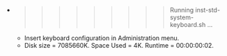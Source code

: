 * >>>>>>>>> Running inst-std-system-keyboard.sh ...
  * Insert keyboard configuration in Administration menu.
  * Disk size = 7085660K. Space Used = 4K. Runtime = 00:00:00:02.

